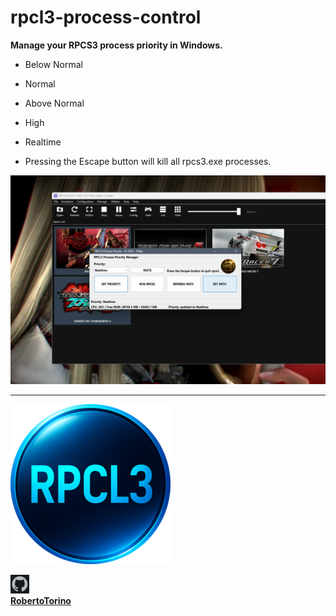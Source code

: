# rpcl3-process-control

**Manage your RPCS3 process priority in Windows.**               

- Below Normal
- Normal
- Above Normal
- High
- Realtime

- Pressing the Escape button will kill all rpcs3.exe processes.


![rpcl3pc.png](images/rpcl3pc.png)

---

![default_256.png](rpcl3_media/default_256.png)                   


![github.png](images/github.png)                                      
**[RobertoTorino](https://github.com/RobertoTorino)**                           
